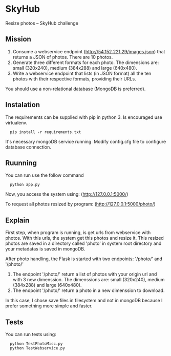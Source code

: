 # SkyHub

Resize photos – SkyHub challenge

## Mission
1. Consume a webservice endpoint (http://54.152.221.29/images.json) that returns a JSON of
photos. There are 10 photos.
2. Generate three different formats for each photo. The dimensions are: small (320x240),
medium (384x288) and large (640x480).
3. Write a webservice endpoint that lists (in JSON format) all the ten photos with their
respective formats, providing their URLs.

You should use a non-relational database (MongoDB is preferred).


## Instalation 
The requirements can be supplied with pip in python 3. Is encouraged use virtualenv.
```
  pip install -r requirements.txt
```
It's necessary mongoDB service running. Modify config.cfg file to configure database connection.


## Ruunning
You can run use the follow command
```
  python app.py
```
Now, you access the system using: (http://127.0.0.1:5000/)

To request all photos resized by program: (http://127.0.0.1:5000/photo/)

## Explain
First step, when program is running, is get urls from webservice with photos. With this urls, the system get this photos and resize it. This resized photos are saved in a directory called 'photo' in system root directory and your metadatas is saved in mongoDB. 

After photo handling, the Flask is started with two endpoints: '/photo/' and '/photo/<name>'

1. The endpoint '/photo/' return a list of photos with your origin url and with 3 new dimenssion. 
The dimenssions are:  small (320x240), medium (384x288) and large (640x480).
2. The endpoint '/photo/<name>' return a photo in a new dimenssion to download.

In this case, I chose save files in filesystem and not in mongoDB because I prefer something more simple and faster. 

## Tests

You can run tests using:
```
  python TestPhotoMisc.py
  python TestWebservice.py
```
